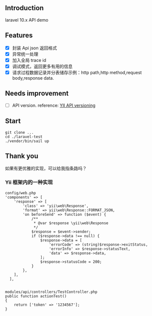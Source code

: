 ## Introduction
laravel 10.x API demo

## Features
- [x] 封装 Api json 返回格式
- [x] 异常统一处理
- [x] 加入全局 trace id
- [x] 调试模式，返回更多有用的信息
- [x] 请求过程数据记录并分表储存示例：http path,http method,request body,response data.

## Needs improvement
- [ ] API version. reference: [YII API versioning]([https://markdown.com.cn](https://www.yiiframework.com/doc/guide/2.0/zh-cn/rest-versioning))

## Start
````
git clone ...
cd ./laravel-test
./vendor/bin/sail up
````
## Thank you
如果有更优雅的实现，可以给我指条路吗？

### Yii 框架内的一种实现
````
config/web.php
'components' => [
    'response' => [
        'class' => 'yii\web\Response',
        'format' => yii\web\Response::FORMAT_JSON,
        'on beforeSend' => function ($event) {
            /**
             * @var $response \yii\web\Response
             */
            $response = $event->sender;
            if ($response->data !== null) {
                $response->data = [
                    'errorCode' => (string)$response->exitStatus,
                    'errorInfo' => $response->statusText,
                    'data' => $response->data,
                ];
                $response->statusCode = 200;
            }
        },
    ],
  ],


modules/api/controllers/TestController.php
public function actionTest()
{
    return ['token' => '1234567'];
}

````
